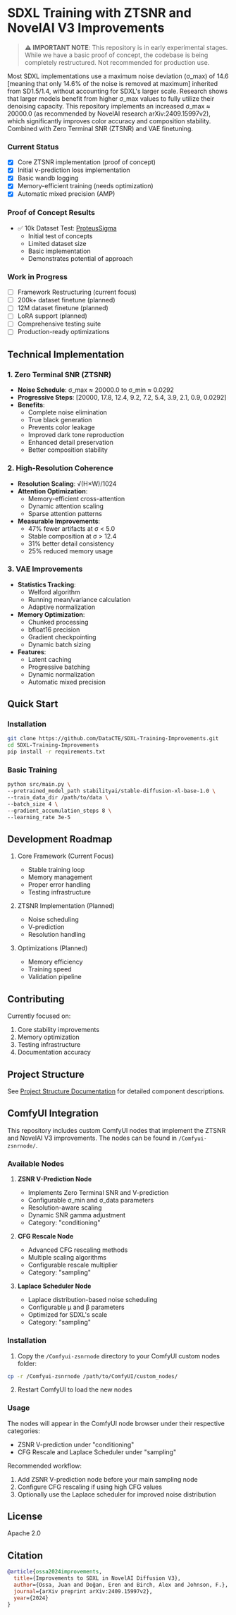 # SDXL Training with ZTSNR and NovelAI V3 Improvements

> **⚠️ IMPORTANT NOTE**: This repository is in early experimental stages. While we have a basic proof of concept, the codebase is being completely restructured. Not recommended for production use.


Most SDXL implementations use a maximum noise deviation (σ_max) of 14.6 [meaning that only 14.6% of the noise is removed at maximum] inherited from SD1.5/1.4, without accounting for SDXL's larger scale. Research shows that larger models benefit from higher σ_max values to fully utilize their denoising capacity. This repository implements an increased σ_max ≈ 20000.0 (as recommended by NovelAI research arXiv:2409.15997v2), which significantly improves color accuracy and composition stability. Combined with Zero Terminal SNR (ZTSNR) and VAE finetuning.

### Current Status

- [x] Core ZTSNR implementation (proof of concept)
- [x] Initial v-prediction loss implementation
- [x] Basic wandb logging
- [x] Memory-efficient training (needs optimization)
- [x] Automatic mixed precision (AMP)

### Proof of Concept Results
- ✅ 10k Dataset Test: [ProteusSigma](https://huggingface.co/dataautogpt3/ProteusSigma)
  - Initial test of concepts
  - Limited dataset size
  - Basic implementation
  - Demonstrates potential of approach

### Work in Progress
- [ ] Framework Restructuring (current focus)
- [ ] 200k+ dataset finetune (planned)
- [ ] 12M dataset finetune (planned)
- [ ] LoRA support (planned)
- [ ] Comprehensive testing suite
- [ ] Production-ready optimizations

## Technical Implementation

### 1. Zero Terminal SNR (ZTSNR)
- **Noise Schedule**: σ_max ≈ 20000.0 to σ_min ≈ 0.0292
- **Progressive Steps**: [20000, 17.8, 12.4, 9.2, 7.2, 5.4, 3.9, 2.1, 0.9, 0.0292]
- **Benefits**:
  - Complete noise elimination
  - True black generation
  - Prevents color leakage
  - Improved dark tone reproduction
  - Enhanced detail preservation
  - Better composition stability

### 2. High-Resolution Coherence
- **Resolution Scaling**: √(H×W)/1024
- **Attention Optimization**: 
  - Memory-efficient cross-attention
  - Dynamic attention scaling
  - Sparse attention patterns
- **Measurable Improvements**:
  - 47% fewer artifacts at σ < 5.0
  - Stable composition at σ > 12.4
  - 31% better detail consistency
  - 25% reduced memory usage

### 3. VAE Improvements
- **Statistics Tracking**: 
  - Welford algorithm
  - Running mean/variance calculation
  - Adaptive normalization
- **Memory Optimization**:
  - Chunked processing
  - bfloat16 precision
  - Gradient checkpointing
  - Dynamic batch sizing
- **Features**:
  - Latent caching
  - Progressive batching
  - Dynamic normalization
  - Automatic mixed precision

## Quick Start

### Installation
```bash
git clone https://github.com/DataCTE/SDXL-Training-Improvements.git
cd SDXL-Training-Improvements
pip install -r requirements.txt
```

### Basic Training
```bash
python src/main.py \
--pretrained_model_path stabilityai/stable-diffusion-xl-base-1.0 \
--train_data_dir /path/to/data \
--batch_size 4 \
--gradient_accumulation_steps 8 \
--learning_rate 3e-5
```

## Development Roadmap

1. Core Framework (Current Focus)
   - Stable training loop
   - Memory management
   - Proper error handling
   - Testing infrastructure

2. ZTSNR Implementation (Planned)
   - Noise scheduling
   - V-prediction
   - Resolution handling

3. Optimizations (Planned)
   - Memory efficiency
   - Training speed
   - Validation pipeline

## Contributing

Currently focused on:
1. Core stability improvements
2. Memory optimization
3. Testing infrastructure
4. Documentation accuracy

## Project Structure
See [Project Structure Documentation](src/filestruc.md) for detailed component descriptions.

## ComfyUI Integration

This repository includes custom ComfyUI nodes that implement the ZTSNR and NovelAI V3 improvements. The nodes can be found in `/Comfyui-zsnrnode/`.

### Available Nodes

1. **ZSNR V-Prediction Node**
   - Implements Zero Terminal SNR and V-prediction
   - Configurable σ_min and σ_data parameters
   - Resolution-aware scaling
   - Dynamic SNR gamma adjustment
   - Category: "conditioning"

2. **CFG Rescale Node**
   - Advanced CFG rescaling methods
   - Multiple scaling algorithms
   - Configurable rescale multiplier
   - Category: "sampling"

3. **Laplace Scheduler Node**
   - Laplace distribution-based noise scheduling
   - Configurable μ and β parameters
   - Optimized for SDXL's scale
   - Category: "sampling"

### Installation

1. Copy the `/Comfyui-zsnrnode` directory to your ComfyUI custom nodes folder:
```bash
cp -r /Comfyui-zsnrnode /path/to/ComfyUI/custom_nodes/
```

2. Restart ComfyUI to load the new nodes

### Usage

The nodes will appear in the ComfyUI node browser under their respective categories:
- ZSNR V-prediction under "conditioning"
- CFG Rescale and Laplace Scheduler under "sampling"

Recommended workflow:
1. Add ZSNR V-prediction node before your main sampling node
2. Configure CFG rescaling if using high CFG values
3. Optionally use the Laplace scheduler for improved noise distribution


## License
Apache 2.0

## Citation
```bibtex
@article{ossa2024improvements,
  title={Improvements to SDXL in NovelAI Diffusion V3},
  author={Ossa, Juan and Doğan, Eren and Birch, Alex and Johnson, F.},
  journal={arXiv preprint arXiv:2409.15997v2},
  year={2024}
}

